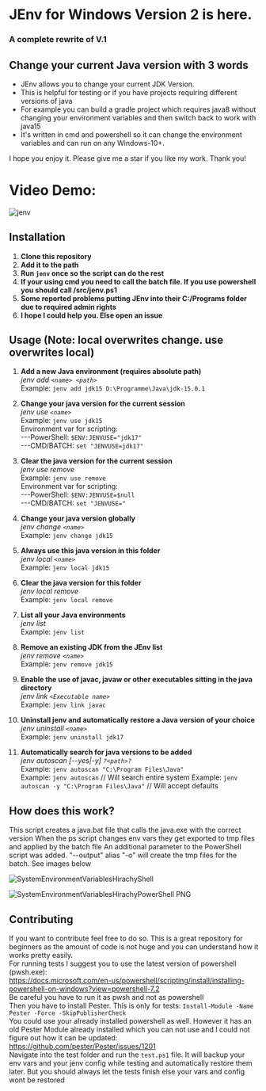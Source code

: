 
# JEnv for Windows Version 2 is here.
### A complete rewrite of V.1
## Change your current Java version with 3 words

 - JEnv allows you to change your current JDK Version.
 - This is helpful for testing or if you have projects requiring
   different versions of java
 - For example you can build a gradle project
   which requires java8 without changing your environment variables and
   then switch back to work with java15
 - It's written in cmd and powershell so it can change the environment variables and can run on any Windows-10+.

I hope you enjoy it. Please give me a star if you like my work. Thank you!

# Video Demo:
![jenv](https://user-images.githubusercontent.com/55546882/162501231-b2e030bf-1194-4a1d-8565-ccd503b63402.svg)

## Installation
1) **Clone this repository**
2) **Add it to the path**
3) **Run `jenv` once so the script can do the rest**
4) **If your using cmd you need to call the batch file. If you use powershell you should call /src/jenv.ps1**
5) **Some reported problems putting JEnv into their C:/Programs folder due to required admin rights**
6) **I hope I could help you. Else open an issue**

## Usage (Note: local overwrites change. use overwrites local)
1) **Add a new Java  environment (requires absolute path)**  
*jenv add `<name> <path>`*  
Example: `jenv add jdk15 D:\Programme\Java\jdk-15.0.1`
 
2) **Change your java version for the current session**  
*jenv use `<name>`*  
Example: `jenv use jdk15`  
Environment var for scripting:  
---PowerShell: `$ENV:JENVUSE="jdk17"`  
---CMD/BATCH: `set "JENVUSE=jdk17"`
 
3) **Clear the java version for the current session**  
*jenv use remove*  
Example: `jenv use remove`  
Environment var for scripting:  
---PowerShell: `$ENV:JENVUSE=$null`  
---CMD/BATCH: `set "JENVUSE="`

4) **Change your java version globally**  
*jenv change `<name>`*  
Example: `jenv change jdk15`

5) **Always use this java version in this folder**  
*jenv local `<name>`*  
Example: `jenv local jdk15  `

6) **Clear the java version for this folder**  
*jenv local remove*  
Example: `jenv local remove` 
 
7) **List all your Java environments**  
*jenv list*  
Example: `jenv list`

8) **Remove an existing JDK from the JEnv list**  
*jenv remove `<name>`*  
Example: `jenv remove jdk15`

9) **Enable the use of javac, javaw or other executables sitting in the java directory**  
*jenv link `<Executable name>`*  
Example: `jenv link javac`

10) **Uninstall jenv and automatically restore a Java version of your choice**  
*jenv uninstall `<name>`*  
Example: `jenv uninstall jdk17`

11) **Automatically search for java versions to be added**  
*jenv autoscan [--yes|-y] `?<path>?`*  
Example: `jenv autoscan "C:\Program Files\Java"`  
Example: `jenv autoscan` // Will search entire system
Example: `jenv autoscan -y "C:\Program Files\Java"` // Will accept defaults
 ## How does this work?
This script creates a java.bat file that calls the java.exe with the correct version
When the ps script changes env vars they get exported to tmp files and applied by the batch file
An additional parameter to the PowerShell script was added. "--output" alias "-o" will create the tmp files for the batch. See images below  

![SystemEnvironmentVariablesHirachyShell](https://user-images.githubusercontent.com/55546882/130204196-1a800310-4454-49bd-8d80-161b0e7cca3f.PNG)

![SystemEnvironmentVariablesHirachyPowerShell PNG](https://user-images.githubusercontent.com/55546882/130204185-b54368cc-34db-40d1-a707-4c5477ca236b.PNG)

## Contributing
If you want to contribute feel free to do so. This is a great repository for beginners as the amount of code is not huge and you can understand how it works pretty easily.  
For running tests I suggest you to use the latest version of powershell (pwsh.exe):  
https://docs.microsoft.com/en-us/powershell/scripting/install/installing-powershell-on-windows?view=powershell-7.2  
Be careful you have to run it as pwsh and not as powershell  
Then you have to install Pester. This is only for tests: `Install-Module -Name Pester -Force -SkipPublisherCheck`  
You could use your already installed powershell as well. However it has an old Pester Module already installed which you can not use and I could not figure out how it can be updated: https://github.com/pester/Pester/issues/1201  
Navigate into the test folder and run the `test.ps1` file. It will backup your env vars and your jenv config while testing and automatically restore them later. But you should always let the tests finish else your vars and config wont be restored
